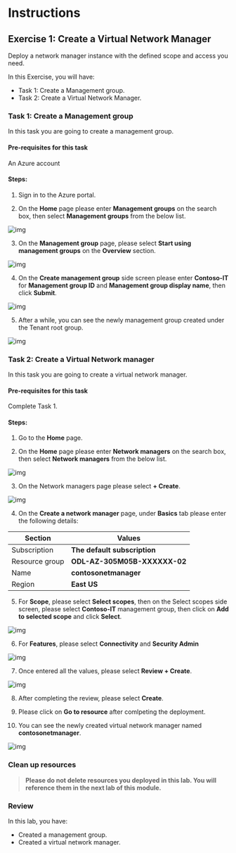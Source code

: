 # Instructions

## Exercise 1: Create a Virtual Network Manager

Deploy a network manager instance with the defined scope and access you need.

In this Exercise, you will have:

  + Task 1: Create a Management group.
  + Task 2: Create a Virtual Network Manager.

### Task 1: Create a Management group

In this task you are going to create a management group.

#### Pre-requisites for this task

An Azure account

#### Steps:

1. Sign in to the Azure portal.

2. On the **Home** page please enter **Management groups** on the search box, then select **Management groups** from the below list.

![img](../media/mng1.png)

3. On the **Management group** page, please select **Start using management groups** on the **Overview** section.

![img](../media/mng2.png)

4. On the **Create management group** side screen please enter **Contoso-IT** for **Management group ID** and **Management group display name**, then click **Submit**.

![img](../media/mng3.png)

5. After a while, you can see the newly management group created under the Tenant root group.

![img](../media/mng4.png)

### Task 2: Create a Virtual Network manager

In this task you are going to create a virtual network manager.

#### Pre-requisites for this task

Complete Task 1.

#### Steps:

1. Go to the **Home** page.

2. On the **Home** page please enter **Network managers** on the search box, then select **Network managers** from the below list.

  ![img](../media/vn1.png)
  
3. On the Network managers page please select **+ Create**.

![img](../media/vn2.png)

4. On the **Create a network manager** page, under **Basics** tab please enter the following details:

  | Section | Values |
  | ------- | ------ |
  | Subscription | **The default subscription** |
  | Resource group | **ODL-AZ-305M05B-XXXXXX-02** |
  | Name | **contosonetmanager** |
  | Region | **East US** |
  
5. For **Scope**, please select **Select scopes**, then on the Select scopes side screen, please select **Contoso-IT** management group, then click on **Add to selected scope** and click **Select**.

![img](../media/vn3.png)

6. For **Features**, please select **Connectivity** and **Security Admin**

![img](../media/vn4.png)

7. Once entered all the values, please select **Review + Create**.

![img](../media/vn5.png)

8. After completing the review, please select **Create**.

9. Please click on **Go to resource** after comlpeting the deployment.

10. You can see the newly created virtual network manager named **contosonetmanager**.

![img](../media/vn6.png)


### Clean up resources

>**Please do not delete resources you deployed in this lab. You will reference them in the next lab of this module.**

### Review

In this lab, you have:

+ Created a management group.
+ Created a virtual network manager.



